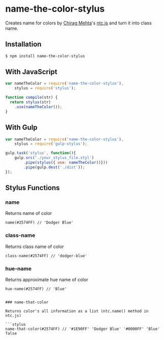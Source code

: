 # name-the-color-stylus
Creates name for colors by [Chirag Mehta](http://chir.ag/)'s [ntc.js](http://chir.ag/projects/ntc/) and turn it into class name.

## Installation

```bash
$ npm install name-the-color-stylus
```

## With JavaScript

```javascript
var nameTheColor = require('name-the-color-stylus'),
    stylus = require('stylus');

function compile(str) {
  return stylus(str)
    .use(nameTheColor());
}
```


## With Gulp

```javascript
var nameTheColor = require('name-the-color-stylus'),
    stylus = require('gulp-stylus');

gulp.task('stylus', function(){
    gulp.src('./your_stylus_file.styl')
        .pipe(stylus({ use: nameTheColor()}))
        .pipe(gulp.dest('./dist'));
});
```

## Stylus Functions

### name

Returns name of color

```stylus
name(#2574FF) // 'Dodger Blue'
```

### class-name

Returns class name of color

```stylus
class-name(#2574FF) // 'dodger-blue'
```

### hue-name

Returns approximate hue name of color

```stylus
hue-name(#2574FF) // 'Blue'


### name-that-color

Returns color's all information as a list (ntc.name() method in ntc.js)

```stylus
name-that-color(#2574FF) // '#1E90FF' 'Dodger Blue' '#0000FF' 'Blue' false
